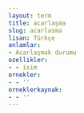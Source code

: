 ```yaml
---
layout: term
title: acarlaşma
slug: acarlasma
lisan: Türkçe
anlamlar:
- Acarlaşmak durumu
ozellikler:
- - isim
ornekler:
- - ''
orneklerkaynak:
- - ''
---
```

